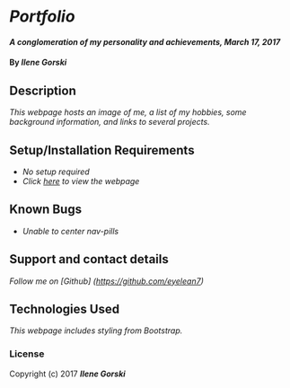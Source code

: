 # _Portfolio_

#### _A conglomeration of my personality and achievements, March 17, 2017_

#### By _**Ilene Gorski**_

## Description

_This webpage hosts an image of me, a list of my hobbies, some background information, and links to several projects._

## Setup/Installation Requirements

* _No setup required_
* _Click [here](http://eyelean7.github.io/portfolio) to view the webpage_

## Known Bugs

* _Unable to center nav-pills_

## Support and contact details

_Follow me on [Github] (https://github.com/eyelean7)_

## Technologies Used

_This webpage includes styling from Bootstrap._

### License

Copyright (c) 2017 **_Ilene Gorski_**
